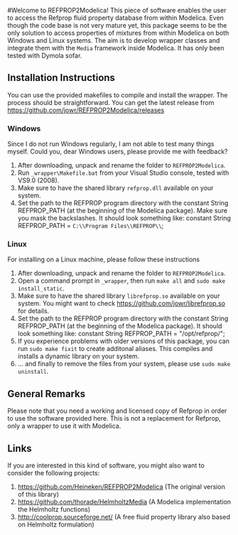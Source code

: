 #Welcome to REFPROP2Modelica!
This piece of software enables the user to access the Refprop fluid property database from within Modelica. Even though the code base is not very mature yet, this package seems to be the only solution to access properties of mixtures from within Modelica on both Windows and Linux systems. The aim is to develop wrapper classes and integrate them with the `Media` framework inside Modelica. It has only been tested with Dymola sofar. 

## Installation Instructions
You can use the provided makefiles to compile and install the wrapper. The process should be straightforward. You can get the latest release from https://github.com/jowr/REFPROP2Modelica/releases

### Windows
Since I do not run Windows regularly, I am not able to test many things myself. Could you, dear Windows users, please 
provide me with feedback?

1.  After downloading, unpack and rename the folder to `REFPROP2Modelica`.
2.  Run `_wrapper\Makefile.bat` from your Visual Studio console, tested with VS9.0 (2008).
3.  Make sure to have the shared library `refprop.dll` available on your system.
4.  Set the path to the REFPROP program directory with the constant String REFPROP_PATH (at the beginning of the Modelica package). Make sure you mask the backslashes. It should look something like: constant String REFPROP_PATH = `C:\\Program Files\\REFPROP\\`;


### Linux
For installing on a Linux machine, please follow these instructions

1.  After downloading, unpack and rename the folder to `REFPROP2Modelica`.
2.  Open a command prompt in `_wrapper`, then run `make all` and `sudo make install_static`.
3.  Make sure to have the shared library `librefprop.so` available on your system. You might want to check https://github.com/jowr/librefprop.so for details. 
4.  Set the path to the REFPROP program directory with the constant String REFPROP_PATH (at the beginning of the Modelica package). It should look something like: constant String REFPROP_PATH = "/opt/refprop/"; 
5.  If you experience problems with older versions of this package, you can run `sudo make fixit` to create additonal aliases. This compiles and installs a dynamic library on your system. 
6.  ... and finally to remove the files from your system, please use `sudo make uninstall`.


## General Remarks
Please note that you need a working and licensed copy of Refprop in order to use the software provided here. 
This is not a replacement for Refprop, only a wrapper to use it with Modelica.

## Links
If you are interested in this kind of software, you might also want to consider the following projects:

1.  https://github.com/Heineken/REFPROP2Modelica (The original version of this library)
2.  https://github.com/thorade/HelmholtzMedia (A Modelica implementation the Helmholtz functions)
3.  http://coolprop.sourceforge.net/ (A free fluid property library also based on Helmholtz formulation)
